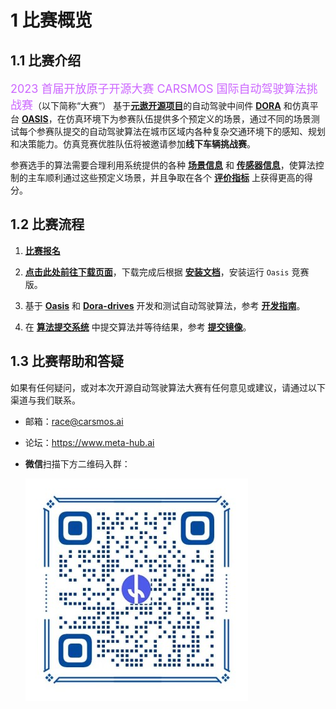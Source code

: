 
# 1 比赛概览

## 1.1 比赛介绍

<font size=4 color="#cc66ff">2023 首届开放原子开源大赛 CARSMOS 国际自动驾驶算法挑战赛</font>（以下简称“大赛”） 基于[**元遨开源项目**](https://www.carsmos.cn)的自动驾驶中间件 [**DORA**](https://github.com/dora-rs) 和仿真平台 [**OASIS**](https://www.synkrotron.ai/sim.html)，在仿真环境下为参赛队伍提供多个预定义的场景，通过不同的场景测试每个参赛队提交的自动驾驶算法在城市区域内各种复杂交通环境下的感知、规划和决策能力。仿真竞赛优胜队伍将被邀请参加**线下车辆挑战赛**。

<!-- 对于每个场景，由参赛选手的算法控制的自动驾驶车辆将在一个起点被初始化，并被指示开往预定义的终点。 场景包含天气、光照条件、交通流（车辆、行人）、红绿灯、交通标志、路障等各种元素。 -->

参赛选手的算法需要合理利用系统提供的各种 [**场景信息**](zh-cn/scenarios.md) 和 [**传感器信息**](zh-cn/start.md#_223-重写-sensors-方法)，使算法控制的主车顺利通过这些预定义场景，并且争取在各个 [**评价指标**](zh-cn/rules.md#_321-评价指标) 上获得更高的得分。

## 1.2 比赛流程

1. [**比赛报名**](https://competition.atomgit.com/competitionInfo?id=2e1cce10c89711edb4b22fd906d12a1e)

2. [**点击此处前往下载页面**](zh-cn/release.md)，下载完成后根据 [__安装文档__](zh-cn/install.md)，安装运行 `Oasis` 竞赛版。

3. 基于 [**Oasis**](https://www.synkrotron.ai/sim.html) 和 [**Dora-drives**](https://github.com/dora-rs/dora-drives) 开发和测试自动驾驶算法，参考 [__开发指南__](zh-cn/start.md)。

4. 在 [**算法提交系统**](https://competition.atomgit.com/competitionInfo?id=2e1cce10c89711edb4b22fd906d12a1e) 中提交算法并等待结果，参考 [**提交镜像**](zh-cn/submit.md)。

## 1.3 比赛帮助和答疑

如果有任何疑问，或对本次开源自动驾驶算法大赛有任何意见或建议，请通过以下渠道与我们联系。

- 邮箱：race@carsmos.ai

- 论坛：https://www.meta-hub.ai

- **微信**扫描下方二维码入群：
  
  ![二维码](../images/QRcode.jpg)

